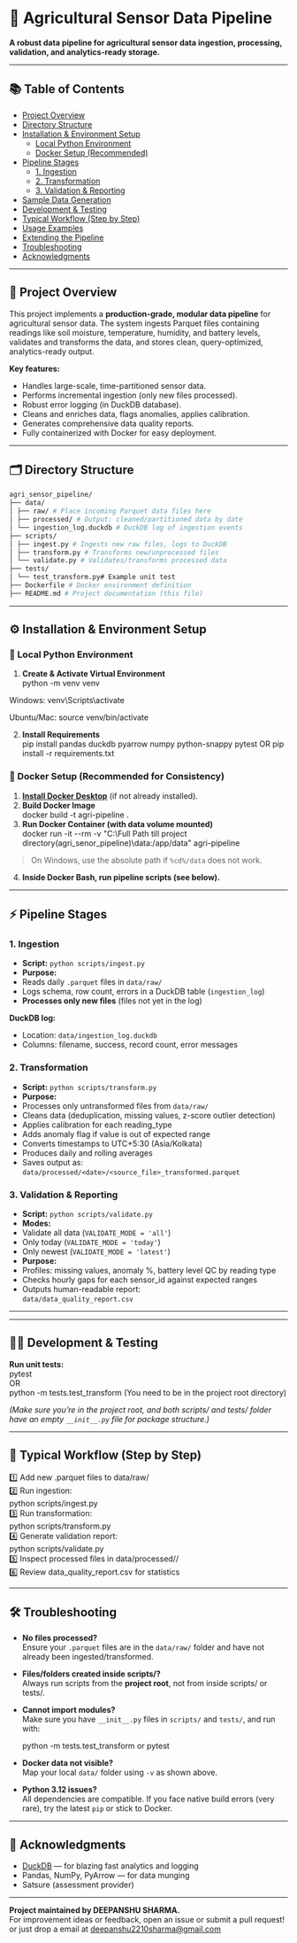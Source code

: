 # 🚜 Agricultural Sensor Data Pipeline

**A robust data pipeline for agricultural sensor data ingestion, processing, validation, and analytics-ready storage.**

---

## 📚 Table of Contents

- [Project Overview](#project-overview)
- [Directory Structure](#directory-structure)
- [Installation & Environment Setup](#installation--environment-setup)
    - [Local Python Environment](#local-python-environment)
    - [Docker Setup (Recommended)](#docker-setup-recommended)
- [Pipeline Stages](#pipeline-stages)
    - [1. Ingestion](#1-ingestion)
    - [2. Transformation](#2-transformation)
    - [3. Validation & Reporting](#3-validation--reporting)
- [Sample Data Generation](#sample-data-generation)
- [Development & Testing](#development--testing)
- [Typical Workflow (Step by Step)](#typical-workflow-step-by-step)
- [Usage Examples](#usage-examples)
- [Extending the Pipeline](#extending-the-pipeline)
- [Troubleshooting](#troubleshooting)
- [Acknowledgments](#acknowledgments)

---

## 📝 Project Overview

This project implements a **production-grade, modular data pipeline** for agricultural sensor data. The system ingests Parquet files containing readings like soil moisture, temperature, humidity, and battery levels, validates and transforms the data, and stores clean, query-optimized, analytics-ready output.

**Key features:**
- Handles large-scale, time-partitioned sensor data.
- Performs incremental ingestion (only new files processed).
- Robust error logging (in DuckDB database).
- Cleans and enriches data, flags anomalies, applies calibration.
- Generates comprehensive data quality reports.
- Fully containerized with Docker for easy deployment.

---

## 🗂️ Directory Structure
```bash
agri_sensor_pipeline/
├── data/
│ ├── raw/ # Place incoming Parquet data files here
│ ├── processed/ # Output: cleaned/partitioned data by date
│ └── ingestion_log.duckdb # DuckDB log of ingestion events
├── scripts/
│ ├── ingest.py # Ingests new raw files, logs to DuckDB
│ ├── transform.py # Transforms new/unprocessed files
│ └── validate.py # Validates/transforms processed data
├── tests/
│ └── test_transform.py# Example unit test
├── Dockerfile # Docker environment definition
├── README.md # Project documentation (this file)
```


---

## ⚙️ Installation & Environment Setup

### 🐍 Local Python Environment

1. **Create & Activate Virtual Environment**  
python -m venv venv

Windows:
venv\Scripts\activate

Ubuntu/Mac:
source venv/bin/activate


2. **Install Requirements**  
pip install pandas duckdb pyarrow numpy python-snappy pytest
OR
pip install -r requirements.txt


### 🐳 Docker Setup (Recommended for Consistency)

1. **[Install Docker Desktop](https://www.docker.com/products/docker-desktop/)** (if not already installed).
2. **Build Docker Image**  
docker build -t agri-pipeline .
3. **Run Docker Container (with data volume mounted)**  
docker run -it --rm -v "C:\Full Path till project directory(agri_senor_pipeline)\data:/app/data" agri-pipeline

> On Windows, use the absolute path if `%cd%/data` does not work.

4. **Inside Docker Bash, run pipeline scripts (see below).**

---

## ⚡ Pipeline Stages

### 1. **Ingestion**

- **Script:** `python scripts/ingest.py`
- **Purpose:**  
- Reads daily `.parquet` files in `data/raw/`
- Logs schema, row count, errors in a DuckDB table (`ingestion_log`)
- **Processes only new files** (files not yet in the log)

**DuckDB log:**
- Location: `data/ingestion_log.duckdb`
- Columns: filename, success, record count, error messages

### 2. **Transformation**

- **Script:** `python scripts/transform.py`
- **Purpose:**  
- Processes only untransformed files from `data/raw/`
- Cleans data (deduplication, missing values, z-score outlier detection)
- Applies calibration for each reading_type
- Adds anomaly flag if value is out of expected range
- Converts timestamps to UTC+5:30 (Asia/Kolkata)
- Produces daily and rolling averages
- Saves output as:  
 `data/processed/<date>/<source_file>_transformed.parquet`

### 3. **Validation & Reporting**

- **Script:** `python scripts/validate.py`
- **Modes:**  
- Validate all data (`VALIDATE_MODE = 'all'`)
- Only today (`VALIDATE_MODE = 'today'`)
- Only newest (`VALIDATE_MODE = 'latest'`)
- **Purpose:**  
- Profiles: missing values, anomaly %, battery level QC by reading type
- Checks hourly gaps for each sensor_id against expected ranges
- Outputs human-readable report:  
 `data/data_quality_report.csv`

---

---

## 🧑‍💻 Development & Testing

**Run unit tests:**  
  pytest  
  OR  
  python -m tests.test_transform (You need to be in the project root directory)  

*(Make sure you’re in the project root, and both scripts/ and tests/ folder have an empty `__init__.py` file for package structure.)*

---

## 🔄 Typical Workflow (Step by Step)

1️⃣ Add new .parquet files to data/raw/  
2️⃣ Run ingestion:  
python scripts/ingest.py  
3️⃣ Run transformation:  
python scripts/transform.py  
4️⃣ Generate validation report:  
python scripts/validate.py  
5️⃣ Inspect processed files in data/processed/<date>/  
6️⃣ Review data_quality_report.csv for statistics  


---


## 🛠️ Troubleshooting

- **No files processed?**  
  Ensure your `.parquet` files are in the `data/raw/` folder and have not already been ingested/transformed.

- **Files/folders created inside scripts/?**  
  Always run scripts from the **project root**, not from inside scripts/ or tests/.

- **Cannot import modules?**  
  Make sure you have `__init__.py` files in `scripts/` and `tests/`, and run with:

  python -m tests.test_transform
  or
  pytest



- **Docker data not visible?**  
Map your local `data/` folder using `-v` as shown above.

- **Python 3.12 issues?**  
All dependencies are compatible. If you face native build errors (very rare), try the latest `pip` or stick to Docker.

---

## 🏁 Acknowledgments

- [DuckDB](https://duckdb.org/) — for blazing fast analytics and logging
- Pandas, NumPy, PyArrow — for data munging
- Satsure (assessment provider)

---

**Project maintained by DEEPANSHU SHARMA.**  
For improvement ideas or feedback, open an issue or submit a pull request! or just drop a email at deepanshu2210sharma@gmail.com
